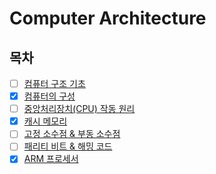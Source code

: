 # Computer Architecture

## 목차

* [ ] [컴퓨터 구조 기초](./computer-architecture/computer_basic.md)
* [x] [컴퓨터의 구성](https://github.com/shunnnl/cs-study/blob/main/computer-architecture/computer-system-structure.md)
* [ ] [중앙처리장치(CPU) 작동 원리](./computer-architecture/cpu_operation.md)
* [X] [캐시 메모리](https://github.com/shunnnl/cs-study/blob/main/computer-architecture/cache-memory.md)
* [ ] [고정 소수점 & 부동 소수점](./computer-architecture/fixed_vs_floating_point.md)
* [ ] [패리티 비트 & 해밍 코드](./computer-architecture/parity_and_hamming.md)
* [x] [ARM 프로세서](https://github.com/shunnnl/cs-study/blob/main/computer-architecture/arm-processor.md)
